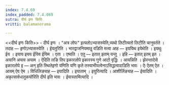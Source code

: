 ```yaml
---
index: 7.4.69
index_padded: 7.4.069
sutra: दीर्घ इणः किति
vritti: balamanorama

---
```

<<दीर्घ इणः किति>> - दीर्घ इणः । "अत्र लोपः" इत्यतोऽभ्यासस्येति,व्यथो लिटीत्यतो लिटीति चानुवर्तते । तदाह — इणोऽभ्यासस्येति । ईयतुरिति । भारद्वाजनियमातॢ वडिति मत्वा आह —  इययिथ इयेथेति । इयथुः ईय । इयाय इयय ईयिव ईयिम । एता । एष्यति । एतु — इतात् इताम् यन्तु । इहि — इतात् इतम् इत । अयानि अयाव अयाम । ऐदिति लङि तिप इकारलोपे इकारस्य गुणे आटो वृद्धिः । आयन्निति । झेरन्तादेसे इकारलोपे इ — अन् इति स्थितेइणो य॑णिति यणि कृते तस्याभीयत्वेनाऽसिद्धत्वादाडिति भावः । ऐः ऐतम् ऐत । आयम् ऐव ऐम । विधिलिङ्याह —  इयादिति । इयाताम् । इयुरित्यादि । आशीर्लिङ्याह —  ईयादिति ।अकृत्सार्वधातुकयो॑रिति दीर्घ इति भावः । ईयास्तामित्यादि । 